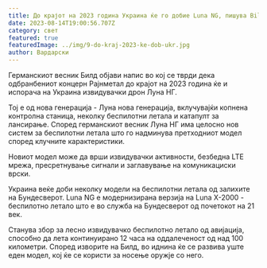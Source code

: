 ```yaml
---
title: До крајот на 2023 година Украина ќе го добие Luna NG, пишува Bild
date: 2023-08-14T19:00:56.707Z
category: свет
featured: true
featuredImage: ../img/9-do-kraj-2023-ke-dob-ukr.jpg
author: Вардарски
---
```

Германскиот весник Билд објави напис во кој се тврди дека одбранбениот концерн Рајнметал до крајот на 2023 година ќе и испорача на Украина извидувачки дрон Луна НГ.

Тој е од нова генерација - Луна нова генерација, вклучувајќи копнена контролна станица, неколку беспилотни летала и катапулт за лансирање. Според германскиот весник Луна НГ има целосно нов систем за беспилотни летала што го надминува претходниот модел според клучните карактеристики.

Новиот модел може да врши извидувачки активности, безбедна LTE мрежа, пресретнување сигнали и заглавување на комуникациски врски.

Украина веќе доби неколку модели на беспилотни летала од залихите на Бундесверот. Luna NG е модернизирана верзија на Luna X-2000 - беспилотно летало што е во служба на Бундесверот од почетокот на 21 век.

Станува збор за лесно извидувачко беспилотно летало од авијација, способно да лета континуирано 12 часа на оддалеченост од над 100 километри. Според изворите на Билд, во иднина ќе се развива уште еден модел, кој ќе се користи за носење оружје со него.